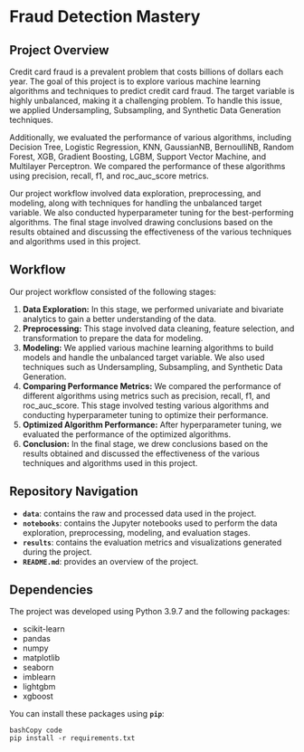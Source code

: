 # **Fraud Detection Mastery**

## **Project Overview**

Credit card fraud is a prevalent problem that costs billions of dollars each year. The goal of this project is to explore various machine learning algorithms and techniques to predict credit card fraud. The target variable is highly unbalanced, making it a challenging problem. To handle this issue, we applied Undersampling, Subsampling, and Synthetic Data Generation techniques.

Additionally, we evaluated the performance of various algorithms, including Decision Tree, Logistic Regression, KNN, GaussianNB, BernoulliNB, Random Forest, XGB, Gradient Boosting, LGBM, Support Vector Machine, and Multilayer Perceptron. We compared the performance of these algorithms using precision, recall, f1, and roc_auc_score metrics.

Our project workflow involved data exploration, preprocessing, and modeling, along with techniques for handling the unbalanced target variable. We also conducted hyperparameter tuning for the best-performing algorithms. The final stage involved drawing conclusions based on the results obtained and discussing the effectiveness of the various techniques and algorithms used in this project.

## **Workflow**

Our project workflow consisted of the following stages:

1. **Data Exploration:** In this stage, we performed univariate and bivariate analytics to gain a better understanding of the data.
2. **Preprocessing:** This stage involved data cleaning, feature selection, and transformation to prepare the data for modeling.
3. **Modeling:** We applied various machine learning algorithms to build models and handle the unbalanced target variable. We also used techniques such as Undersampling, Subsampling, and Synthetic Data Generation.
4. **Comparing Performance Metrics:** We compared the performance of different algorithms using metrics such as precision, recall, f1, and roc_auc_score. This stage involved testing various algorithms and conducting hyperparameter tuning to optimize their performance.
5. **Optimized Algorithm Performance:** After hyperparameter tuning, we evaluated the performance of the optimized algorithms.
6. **Conclusion:** In the final stage, we drew conclusions based on the results obtained and discussed the effectiveness of the various techniques and algorithms used in this project.

## **Repository Navigation**

- **`data`**: contains the raw and processed data used in the project.
- **`notebooks`**: contains the Jupyter notebooks used to perform the data exploration, preprocessing, modeling, and evaluation stages.
- **`results`**: contains the evaluation metrics and visualizations generated during the project.
- **`README.md`**: provides an overview of the project.

## **Dependencies**

The project was developed using Python 3.9.7 and the following packages:

- scikit-learn
- pandas
- numpy
- matplotlib
- seaborn
- imblearn
- lightgbm
- xgboost

You can install these packages using **`pip`**:

```
bashCopy code
pip install -r requirements.txt

```
